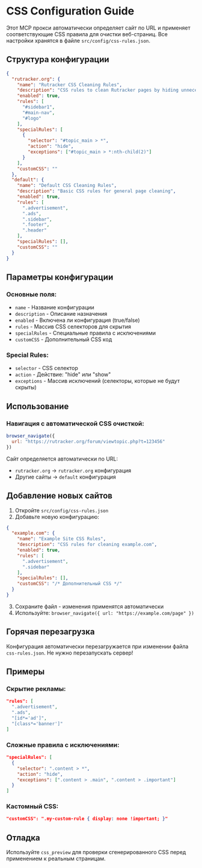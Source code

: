 # CSS Configuration Guide

Этот MCP прокси автоматически определяет сайт по URL и применяет соответствующие CSS правила для очистки веб-страниц. Все настройки хранятся в файле `src/config/css-rules.json`.

## Структура конфигурации

```json
{
  "rutracker.org": {
    "name": "Rutracker CSS Cleaning Rules",
    "description": "CSS rules to clean Rutracker pages by hiding unnecessary elements",
    "enabled": true,
    "rules": [
      "#sidebar1",
      "#main-nav", 
      "#logo"
    ],
    "specialRules": [
      {
        "selector": "#topic_main > *",
        "action": "hide",
        "exceptions": ["#topic_main > *:nth-child(2)"]
      }
    ],
    "customCSS": ""
  },
  "default": {
    "name": "Default CSS Cleaning Rules",
    "description": "Basic CSS rules for general page cleaning",
    "enabled": true,
    "rules": [
      ".advertisement",
      ".ads",
      ".sidebar",
      ".footer",
      ".header"
    ],
    "specialRules": [],
    "customCSS": ""
  }
}
```

## Параметры конфигурации

### Основные поля:
- `name` - Название конфигурации
- `description` - Описание назначения
- `enabled` - Включена ли конфигурация (true/false)
- `rules` - Массив CSS селекторов для скрытия
- `specialRules` - Специальные правила с исключениями
- `customCSS` - Дополнительный CSS код

### Special Rules:
- `selector` - CSS селектор
- `action` - Действие: "hide" или "show"
- `exceptions` - Массив исключений (селекторы, которые не будут скрыты)

## Использование

### Навигация с автоматической CSS очисткой:
```javascript
browser_navigate({
  url: "https://rutracker.org/forum/viewtopic.php?t=123456"
})
```

Сайт определяется автоматически по URL:
- `rutracker.org` → `rutracker.org` конфигурация
- Другие сайты → `default` конфигурация

## Добавление новых сайтов

1. Откройте `src/config/css-rules.json`
2. Добавьте новую конфигурацию:

```json
{
  "example.com": {
    "name": "Example Site CSS Rules",
    "description": "CSS rules for cleaning example.com",
    "enabled": true,
    "rules": [
      ".advertisement",
      ".sidebar"
    ],
    "specialRules": [],
    "customCSS": "/* Дополнительный CSS */"
  }
}
```

3. Сохраните файл - изменения применятся автоматически
4. Используйте: `browser_navigate({ url: "https://example.com/page" })`

## Горячая перезагрузка

Конфигурация автоматически перезагружается при изменении файла `css-rules.json`. Не нужно перезапускать сервер!

## Примеры

### Скрытие рекламы:
```json
"rules": [
  ".advertisement",
  ".ads",
  "[id*='ad']",
  "[class*='banner']"
]
```

### Сложные правила с исключениями:
```json
"specialRules": [
  {
    "selector": ".content > *",
    "action": "hide",
    "exceptions": [".content > .main", ".content > .important"]
  }
]
```

### Кастомный CSS:
```json
"customCSS": ".my-custom-rule { display: none !important; }"
```

## Отладка

Используйте `css_preview` для проверки сгенерированного CSS перед применением к реальным страницам.